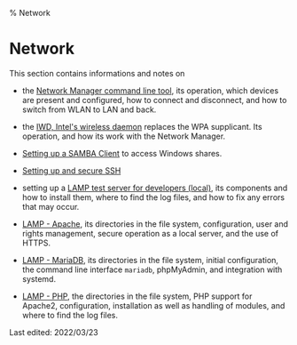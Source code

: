 % Network

# Network

This section contains informations and notes on

+ the [Network Manager command line tool](0501-inet-nm-cli_en.md#network-manager-command-line-tool), its operation, which devices are present and configured, how to connect and disconnect, and how to switch from WLAN to LAN and back.

+ the [IWD, Intel's wireless daemon](0502-inet-iwd_en.md#iwd-instead-of-wpa_supplicant) replaces the WPA supplicant. Its operation, and how its work with the Network Manager.

+ [Setting up a SAMBA Client](0510-samba_en.md#samba) to access Windows shares.

+ [Setting up and secure SSH](0513-ssh_en.md#ssh)

+  setting up a [LAMP test server for developers (local)](0520-lamp-start_en.md#lamp-web-server), its components and how to install them, where to find the log files, and how to fix any errors that may occur.

+ [LAMP - Apache](0521-lamp-apache_en.md#set-up-apache), its directories in the file system, configuration, user and rights management, secure operation as a local server, and the use of HTTPS.

+ [LAMP - MariaDB](0522-lamp-sql_en.md#set-up-mariadb), its directories in the file system, initial configuration, the command line interface `mariadb`, phpMyAdmin, and integration with systemd.

+ [LAMP - PHP](0523-lamp-php_en.md#set-up-php), the directories in the file system, PHP support for Apache2, configuration, installation as well as handling of modules, and where to find the log files.

<div id="rev">Last edited: 2022/03/23</div>
